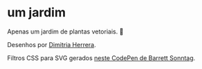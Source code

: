 # um jardim

Apenas um jardim de plantas vetoriais. 🌺

Desenhos por [Dimitria Herrera](https://www.instagram.com/dimitriaherrera/).

Filtros CSS para SVG gerados [neste CodePen de Barrett Sonntag](https://codepen.io/sosuke/pen/Pjoqqp).
